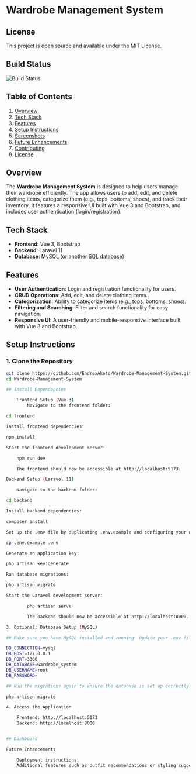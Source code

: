 # Wardrobe Management System

## License
This project is open source and available under the MIT License.

## Build Status
![Build Status](https://img.shields.io/badge/build-passing-brightgreen)

## Table of Contents
1. [Overview](#overview)
2. [Tech Stack](#tech-stack)
3. [Features](#features)
4. [Setup Instructions](#setup-instructions)
5. [Screenshots](#screenshots)
6. [Future Enhancements](#future-enhancements)
7. [Contributing](#contributing)
8. [License](#license)

## Overview
The **Wardrobe Management System** is designed to help users manage their wardrobe efficiently. The app allows users to add, edit, and delete clothing items, categorize them (e.g., tops, bottoms, shoes), and track their inventory. It features a responsive UI built with Vue 3 and Bootstrap, and includes user authentication (login/registration).

## Tech Stack
- **Frontend**: Vue 3, Bootstrap
- **Backend**: Laravel 11
- **Database**: MySQL (or another SQL database)

## Features
- **User Authentication**: Login and registration functionality for users.
- **CRUD Operations**: Add, edit, and delete clothing items.
- **Categorization**: Ability to categorize items (e.g., tops, bottoms, shoes).
- **Filtering and Searching**: Filter and search functionality for easy navigation.
- **Responsive UI**: A user-friendly and mobile-responsive interface built with Vue 3 and Bootstrap.

## Setup Instructions

### 1. Clone the Repository

```bash
git clone https://github.com/EndrexAkoto/Wardrobe-Management-System.git
cd Wardrobe-Management-System

## Install Dependencies

    Frontend Setup (Vue 3)
        Navigate to the frontend folder:

cd frontend

Install frontend dependencies:

npm install

Start the frontend development server:

    npm run dev

    The frontend should now be accessible at http://localhost:5173.

Backend Setup (Laravel 11)

    Navigate to the backend folder:

cd backend

Install backend dependencies:

composer install

Set up the .env file by duplicating .env.example and configuring your database settings:

cp .env.example .env

Generate an application key:

php artisan key:generate

Run database migrations:

php artisan migrate

Start the Laravel development server:

        php artisan serve

        The backend should now be accessible at http://localhost:8000.

3. Optional: Database Setup (MySQL)

## Make sure you have MySQL installed and running. Update your .env file to reflect your MySQL credentials:

DB_CONNECTION=mysql
DB_HOST=127.0.0.1
DB_PORT=3306
DB_DATABASE=wardrobe_system
DB_USERNAME=root
DB_PASSWORD=

## Run the migrations again to ensure the database is set up correctly:

php artisan migrate

4. Access the Application

    Frontend: http://localhost:5173
    Backend: http://localhost:8000


## Dashboard

Future Enhancements

    Deployment instructions.
    Additional features such as outfit recommendations or styling suggestions.

